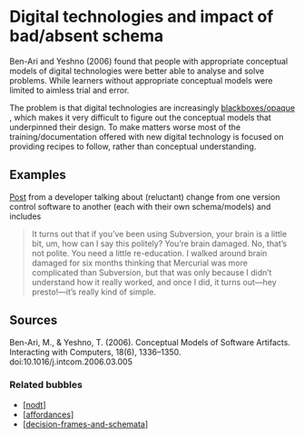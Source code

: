 # Digital technologies and impact of bad/absent schema

Ben-Ari and Yeshno (2006) found that people with appropriate conceptual models of digital technologies were better able to analyse and solve problems. While learners without appropriate conceptual models were limited to aimless trial and error.

The problem is that digital technologies are increasingly [blackboxes/opaque](http://djon.es/blog/2016/06/29/nature-of-digital-technology-part-2-expansion/#blackbox) , which makes it very difficult to figure out the conceptual models that underpinned their design. To make matters worse most of the training/documentation offered with new digital technology is focused on providing recipes to follow, rather than conceptual understanding.

## Examples

[Post](http://hginit.com/00.html) from a developer talking about (reluctant) change from one version control software to another (each with their own schema/models) and includes
> It turns out that if you’ve been using Subversion, your brain is a little bit, um, how can I say this politely? You’re brain damaged. No, that’s not polite. You need a little re-education. I walked around brain damaged for six months thinking that Mercurial was more complicated than Subversion, but that was only because I didn’t understand how it really worked, and once I did, it turns out—hey presto!—it’s really kind of simple.

## Sources

Ben-Ari, M., & Yeshno, T. (2006). Conceptual Models of Software Artifacts. Interacting with Computers, 18(6), 1336–1350. doi:10.1016/j.intcom.2006.03.005


### Related bubbles

- [[nodt]]
- [[affordances]]
- [[decision-frames-and-schemata]]

[//begin]: # "Autogenerated link references for markdown compatibility"
[nodt]: nodt "Nature of Digital Technology"
[affordances]: ../Affordances/affordances "Affordances"
[decision-frames-and-schemata]: ../loose/decision-frames-and-schemata "Decision frames and schemata"
[//end]: # "Autogenerated link references"
